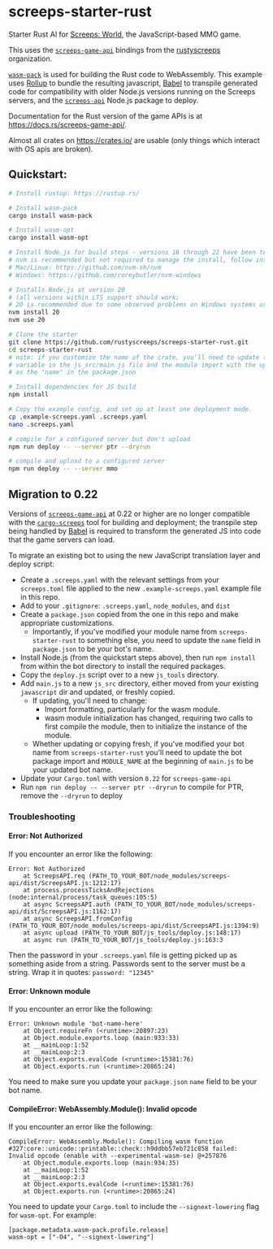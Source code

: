 # screeps-starter-rust

Starter Rust AI for [Screeps: World][screeps], the JavaScript-based MMO game.

This uses the [`screeps-game-api`] bindings from the [rustyscreeps] organization.

[`wasm-pack`] is used for building the Rust code to WebAssembly. This example uses [Rollup] to
bundle the resulting javascript, [Babel] to transpile generated code for compatibility with older
Node.js versions running on the Screeps servers, and the [`screeps-api`] Node.js package to deploy.

Documentation for the Rust version of the game APIs is at https://docs.rs/screeps-game-api/.

Almost all crates on https://crates.io/ are usable (only things which interact with OS
apis are broken).

## Quickstart:

```sh
# Install rustup: https://rustup.rs/

# Install wasm-pack
cargo install wasm-pack

# Install wasm-opt
cargo install wasm-opt

# Install Node.js for build steps - versions 16 through 22 have been tested, any should work
# nvm is recommended but not required to manage the install, follow instructions at:
# Mac/Linux: https://github.com/nvm-sh/nvm
# Windows: https://github.com/coreybutler/nvm-windows

# Installs Node.js at version 20
# (all versions within LTS support should work;
# 20 is recommended due to some observed problems on Windows systems using 22)
nvm install 20
nvm use 20

# Clone the starter
git clone https://github.com/rustyscreeps/screeps-starter-rust.git
cd screeps-starter-rust
# note: if you customize the name of the crate, you'll need to update the MODULE_NAME
# variable in the js_src/main.js file and the module import with the updated name, as well
# as the "name" in the package.json

# Install dependencies for JS build
npm install

# Copy the example config, and set up at least one deployment mode.
cp .example-screeps.yaml .screeps.yaml
nano .screeps.yaml

# compile for a configured server but don't upload
npm run deploy -- --server ptr --dryrun

# compile and upload to a configured server
npm run deploy -- --server mmo
```

## Migration to 0.22

Versions of [`screeps-game-api`] at 0.22 or higher are no longer compatible with the
[`cargo-screeps`] tool for building and deployment; the transpile step being handled by [Babel] is
required to transform the generated JS into code that the game servers can load.

To migrate an existing bot to using the new JavaScript translation layer and deploy script:

- Create a `.screeps.yaml` with the relevant settings from your `screeps.toml` file applied to the
  new `.example-screeps.yaml` example file in this repo.
- Add to your `.gitignore`: `.screeps.yaml`, `node_modules`, and `dist`
- Create a `package.json` copied from the one in this repo and make appropriate customizations.
  - Importantly, if you've modified your module name from `screeps-starter-rust` to something else,
    you need to update the `name` field in `package.json` to be your bot's name.
- Install Node.js (from the quickstart steps above), then run `npm install` from within the bot
  directory to install the required packages.
- Copy the `deploy.js` script over to a new `js_tools` directory.
- Add `main.js` to a new `js_src` directory, either moved from your existing `javascript` dir and
  updated, or freshly copied.
  - If updating, you'll need to change:
    - Import formatting, particularly for the wasm module.
    - wasm module initialization has changed, requiring two calls to first compile the module,
      then to initialize the instance of the module.
  - Whether updating or copying fresh, if you've modified your bot name from `screeps-starter-rust`
    you'll need to update the bot package import and `MODULE_NAME` at the beginning of `main.js`
    to be your updated bot name.
- Update your `Cargo.toml` with version `0.22` for `screeps-game-api`
- Run `npm run deploy -- --server ptr --dryrun` to compile for PTR, remove the `--dryrun` to deploy

### Troubleshooting

#### Error: Not Authorized

If you encounter an error like the following:

```
Error: Not Authorized
    at ScreepsAPI.req (PATH_TO_YOUR_BOT/node_modules/screeps-api/dist/ScreepsAPI.js:1212:17)
    at process.processTicksAndRejections (node:internal/process/task_queues:105:5)
    at async ScreepsAPI.auth (PATH_TO_YOUR_BOT/node_modules/screeps-api/dist/ScreepsAPI.js:1162:17)
    at async ScreepsAPI.fromConfig (PATH_TO_YOUR_BOT/node_modules/screeps-api/dist/ScreepsAPI.js:1394:9)
    at async upload (PATH_TO_YOUR_BOT/js_tools/deploy.js:148:17)
    at async run (PATH_TO_YOUR_BOT/js_tools/deploy.js:163:3
```

Then the password in your `.screeps.yaml` file is getting picked up as something aside from a string. Passwords sent to the server must be a string. Wrap it in quotes: `password: "12345"`

#### Error: Unknown module

If you encounter an error like the following:

```
Error: Unknown module 'bot-name-here'
    at Object.requireFn (<runtime>:20897:23)
    at Object.module.exports.loop (main:933:33)
    at __mainLoop:1:52
    at __mainLoop:2:3
    at Object.exports.evalCode (<runtime>:15381:76)
    at Object.exports.run (<runtime>:20865:24)
```

You need to make sure you update your `package.json` `name` field to be your bot name.

#### CompileError: WebAssembly.Module(): Invalid opcode

If you encounter an error like the following:

```
CompileError: WebAssembly.Module(): Compiling wasm function #327:core::unicode::printable::check::h9ddbb57eb721c858 failed: Invalid opcode (enable with --experimental-wasm-se) @+257876
    at Object.module.exports.loop (main:934:35)
    at __mainLoop:1:52
    at __mainLoop:2:3
    at Object.exports.evalCode (<runtime>:15381:76)
    at Object.exports.run (<runtime>:20865:24)
```

You need to update your `Cargo.toml` to include the `--signext-lowering` flag for `wasm-opt`. For example:

```
[package.metadata.wasm-pack.profile.release]
wasm-opt = ["-O4", "--signext-lowering"]
```

[screeps]: https://screeps.com/
[`wasm-pack`]: https://rustwasm.github.io/wasm-pack/
[Rollup]: https://rollupjs.org/
[Babel]: https://babeljs.io/
[`screeps-api`]: https://github.com/screepers/node-screeps-api
[`screeps-game-api`]: https://github.com/rustyscreeps/screeps-game-api/
[`cargo-screeps`]: https://github.com/rustyscreeps/cargo-screeps/
[rustyscreeps]: https://github.com/rustyscreeps/
